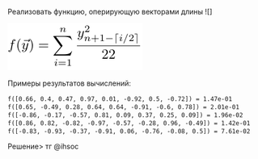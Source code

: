 Реализовать функцию, оперирующую векторами длины ![]

![](https://github.com/GlamorousCar/kispython_solution/blob/main/%D0%B7%D0%B0%D0%B3%D1%80%D1%83%D0%B7%D0%BA%D0%B0%20(2).png)

Примеры результатов вычислений:

```
f([0.66, 0.4, 0.47, 0.97, 0.01, -0.92, 0.5, -0.72]) = 1.47e-01
f([0.65, -0.49, 0.28, 0.64, 0.64, -0.91, -0.6, 0.78]) = 2.01e-01
f([-0.86, -0.17, -0.57, 0.81, 0.09, 0.37, 0.25, 0.09]) = 1.96e-02
f([0.86, 0.82, -0.82, -0.97, -0.57, -0.28, 0.96, -0.49]) = 1.42e-01
f([-0.83, -0.93, -0.37, -0.91, 0.06, -0.76, -0.08, 0.5]) = 7.61e-02
```
Решение> тг @ihsoc
